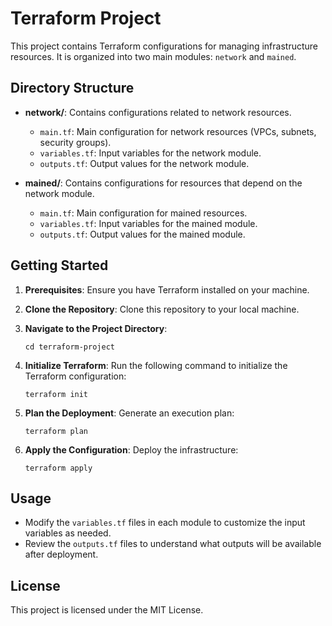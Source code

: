 # Terraform Project

This project contains Terraform configurations for managing infrastructure resources. It is organized into two main modules: `network` and `mained`.

## Directory Structure

- **network/**: Contains configurations related to network resources.
  - `main.tf`: Main configuration for network resources (VPCs, subnets, security groups).
  - `variables.tf`: Input variables for the network module.
  - `outputs.tf`: Output values for the network module.

- **mained/**: Contains configurations for resources that depend on the network module.
  - `main.tf`: Main configuration for mained resources.
  - `variables.tf`: Input variables for the mained module.
  - `outputs.tf`: Output values for the mained module.

## Getting Started

1. **Prerequisites**: Ensure you have Terraform installed on your machine.

2. **Clone the Repository**: Clone this repository to your local machine.

3. **Navigate to the Project Directory**:
   ```
   cd terraform-project
   ```

4. **Initialize Terraform**: Run the following command to initialize the Terraform configuration:
   ```
   terraform init
   ```

5. **Plan the Deployment**: Generate an execution plan:
   ```
   terraform plan
   ```

6. **Apply the Configuration**: Deploy the infrastructure:
   ```
   terraform apply
   ```

## Usage

- Modify the `variables.tf` files in each module to customize the input variables as needed.
- Review the `outputs.tf` files to understand what outputs will be available after deployment.

## License

This project is licensed under the MIT License.